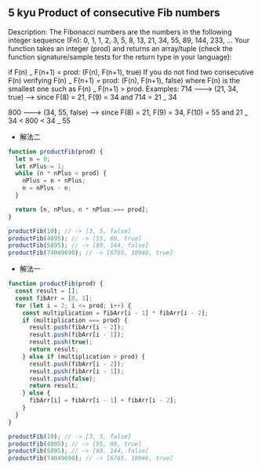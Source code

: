 ## 5 kyu Product of consecutive Fib numbers

Description:
The Fibonacci numbers are the numbers in the following integer sequence (Fn): 0, 1, 1, 2, 3, 5, 8, 13, 21, 34, 55, 89, 144, 233, ...
Your function takes an integer (prod) and returns an array/tuple (check the function signature/sample tests for the return type in your language):

if F(n) _ F(n+1) = prod:
(F(n), F(n+1), true)
If you do not find two consecutive F(n) verifying F(n) _ F(n+1) = prod:
(F(n), F(n+1), false)
where F(n) is the smallest one such as F(n) _ F(n+1) > prod.
Examples:
714 ---> (21, 34, true)
--> since F(8) = 21, F(9) = 34 and 714 = 21 _ 34

800 ---> (34, 55, false)
--> since F(8) = 21, F(9) = 34, F(10) = 55 and 21 _ 34 < 800 < 34 _ 55

- 解法二

```js
function productFib(prod) {
  let n = 0;
  let nPlus = 1;
  while (n * nPlus < prod) {
    nPlus = n + nPlus;
    n = nPlus - n;
  }

  return [n, nPlus, n * nPlus === prod];
}

productFib(10); // -> [3, 5, false]
productFib(4895); // -> [55, 89, true]
productFib(5895); // -> [89, 144, false]
productFib(74049690); // -> [6765, 10946, true]
```

- 解法一

```js
function productFib(prod) {
  const result = [];
  const fibArr = [0, 1];
  for (let i = 2; i <= prod; i++) {
    const multiplication = fibArr[i - 1] * fibArr[i - 2];
    if (multiplication === prod) {
      result.push(fibArr[i - 2]);
      result.push(fibArr[i - 1]);
      result.push(true);
      return result;
    } else if (multiplication > prod) {
      result.push(fibArr[i - 2]);
      result.push(fibArr[i - 1]);
      result.push(false);
      return result;
    } else {
      fibArr[i] = fibArr[i - 1] + fibArr[i - 2];
    }
  }
}

productFib(10); // -> [3, 5, false]
productFib(4895); // -> [55, 89, true]
productFib(5895); // -> [89, 144, false]
productFib(74049690); // -> [6765, 10946, true]
```
